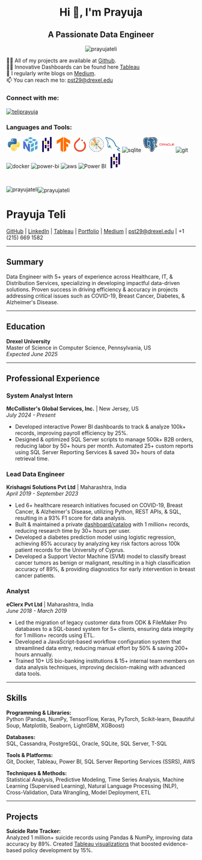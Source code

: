 <h1 align="center">Hi 👋, I'm Prayuja</h1>
<h2 align="center"> A Passionate Data Engineer</h2>
<p align="center"> <img src="https://komarev.com/ghpvc/?username=prayujateli&label=Profile%20views&color=0e75b6&style=flat" alt="prayujateli" /> </p>

👨‍💻 All of my projects are available at [Github](https://github.com/PrayujaTeli?tab=repositories).<br>
👨‍💻 Innovative Dashboards can be found here [Tableau](https://public.tableau.com/app/profile/prayuja.teli/vizzes)<br>
📝 I regularly write blogs on [Medium](https://medium.com/@teliprayuja). <br>
📫 You can reach me to: [pst29@drexel.edu](pst29@drexel.edu)<br>

<h3 align="left">Connect with me:</h3>
<p align="left">

   <a href="https://linkedin.com/in/teliprayuja" target="_blank"><img align="center" src="https://raw.githubusercontent.com/rahuldkjain/github-profile-readme-generator/master/src/images/icons/Social/linked-in-alt.svg" alt="teliprayuja" height="30" width="40" /></a>
</p>
<h3 align="left">Languages and Tools:</h3>
<p align="left"> 
   <!-- Programming & Libraries -->
<img src="https://raw.githubusercontent.com/devicons/devicon/master/icons/python/python-original.svg" alt="python" width="40" height="40"/>
<img src="https://raw.githubusercontent.com/devicons/devicon/master/icons/numpy/numpy-original.svg" alt="numpy" width="40" height="40"/>
<img src="https://raw.githubusercontent.com/devicons/devicon/master/icons/pandas/pandas-original.svg" alt="pandas" width="40" height="40"/>
<img src="https://raw.githubusercontent.com/devicons/devicon/master/icons/tensorflow/tensorflow-original.svg" alt="tensorflow" width="40" height="40"/>
<img src="https://raw.githubusercontent.com/devicons/devicon/master/icons/pytorch/pytorch-original.svg" alt="pytorch" width="40" height="40"/>

<img src="https://raw.githubusercontent.com/devicons/devicon/master/icons/matplotlib/matplotlib-original.svg" alt="matplotlib" width="40" height="40"/>

<!-- Databases -->
<img src="https://raw.githubusercontent.com/devicons/devicon/master/icons/mysql/mysql-original.svg" alt="mysql" width="40" height="40"/>
<img src="https://www.vectorlogo.zone/logos/sqlite/sqlite-icon.svg" alt="sqlite" width="40" height="40"/>
<img src="https://raw.githubusercontent.com/devicons/devicon/master/icons/postgresql/postgresql-original.svg" alt="postgresql" width="40" height="40"/>
<img src="https://raw.githubusercontent.com/devicons/devicon/master/icons/oracle/oracle-original.svg" alt="oracle" width="40" height="40"/>

<!-- Tools & Platforms -->
<img src="https://www.vectorlogo.zone/logos/git-scm/git-scm-icon.svg" alt="git" width="40" height="40"/>
<img src="https://www.vectorlogo.zone/logos/docker/docker-icon.svg" alt="docker" width="40" height="40"/>
<img src="https://www.vectorlogo.zone/logos/microsoft_powerbi/microsoft_powerbi-icon.svg" alt="power-bi" width="40" height="40"/>
<img src="https://www.vectorlogo.zone/logos/amazon_aws/amazon_aws-icon.svg" alt="aws" width="40" height="40"/>

<!-- Techniques & Methods (No logos available) -->

<img src="https://img.icons8.com/color/452/power-bi.png" alt="Power BI" width="40" height="40"/>
<img src="https://raw.githubusercontent.com/devicons/devicon/master/icons/pandas/pandas-original.svg" alt="Pandas" width="40" height="40"/>
</p>
<br>
<p><img align="left" src="https://github-readme-stats.vercel.app/api/top-langs?username=prayujateli&show_icons=true&locale=en&layout=compact" alt="prayujateli" /></p>
<p><img align="center" src="https://github-readme-streak-stats.herokuapp.com/?user=prayujateli&" alt="prayujateli" /></p>

# Prayuja Teli

[GitHub](https://github.com/PrayujaTeli) | [LinkedIn](https://www.linkedin.com/in/teliprayuja) | [Tableau](https://public.tableau.com/app/profile/prayuja.teli/vizzes) | [Portfolio](https://prayujateli.github.io/Portfolio/) | [Medium](https://medium.com/@teliprayuja) | [pst29@drexel.edu](mailto:pst29@drexel.edu) | +1 (215) 669 1582

---

## Summary

Data Engineer with 5+ years of experience across Healthcare, IT, & Distribution Services, specializing in developing impactful data-driven solutions. Proven success in driving efficiency & accuracy in projects addressing critical issues such as COVID-19, Breast Cancer, Diabetes, & Alzheimer's Disease.

---

## Education

**Drexel University**  
Master of Science in Computer Science, Pennsylvania, US  
_Expected June 2025_

---

## Professional Experience

### System Analyst Intern  
**McCollister's Global Services, Inc.** | New Jersey, US  
_July 2024 - Present_

- Developed interactive Power BI dashboards to track & analyze 100k+ records, improving payroll efficiency by 25%.
- Designed & optimized SQL Server scripts to manage 500k+ B2B orders, reducing labor by 50+ hours per month. Automated 25+ custom reports using SQL Server Reporting Services & saved 30+ hours of data retrieval time.

### Lead Data Engineer  
**Krishagni Solutions Pvt Ltd** | Maharashtra, India  
_April 2019 - September 2023_

- Led 6+ healthcare research initiatives focused on COVID-19, Breast Cancer, & Alzheimer's Disease, utilizing Python, REST APIs, & SQL, resulting in a 93% F1 score for data analysis.
- Built & maintained a private [dashboard/catalog](https://demo.openspecimen.org/#/specimen-catalogs/1/dashboard) with 1 million+ records, reducing research time by 30+ hours per user.
- Developed a diabetes prediction model using logistic regression, achieving 85% accuracy by analyzing key risk factors across 100k patient records for the University of Cyprus.
- Developed a Support Vector Machine (SVM) model to classify breast cancer tumors as benign or malignant, resulting in a high classification accuracy of 89%, & providing diagnostics for early intervention in breast cancer patients.

### Analyst  
**eClerx Pvt Ltd** | Maharashtra, India  
_June 2018 - March 2019_

- Led the migration of legacy customer data from ODK & FileMaker Pro databases to a SQL-based system for 5+ clients, ensuring data integrity for 1 million+ records using ETL.
- Developed a JavaScript-based workflow configuration system that streamlined data entry, reducing manual effort by 50% & saving 200+ hours annually.
- Trained 10+ US bio-banking institutions & 15+ internal team members on data analysis techniques, improving decision-making with advanced data tools.

---

## Skills

**Programming & Libraries:**  
Python (Pandas, NumPy, TensorFlow, Keras, PyTorch, Scikit-learn, Beautiful Soup, Matplotlib, Seaborn, LightGBM, XGBoost)

**Databases:**  
SQL, Cassandra, PostgreSQL, Oracle, SQLite, SQL Server, T-SQL

**Tools & Platforms:**  
Git, Docker, Tableau, Power BI, SQL Server Reporting Services (SSRS), AWS

**Techniques & Methods:**  
Statistical Analysis, Predictive Modeling, Time Series Analysis, Machine Learning (Supervised Learning), Natural Language Processing (NLP), Cross-Validation, Data Wrangling, Model Deployment, ETL

---

## Projects

**Suicide Rate Tracker:**  
Analyzed 1 million+ suicide records using Pandas & NumPy, improving data accuracy by 89%. Created [Tableau visualizations](https://public.tableau.com/views/VitalGuardAnalytics/Dashboard1?:language=en-US&:sid=&:redirect=auth&:display_count=n&:origin=viz_share_link) that boosted evidence-based policy development by 15%.
